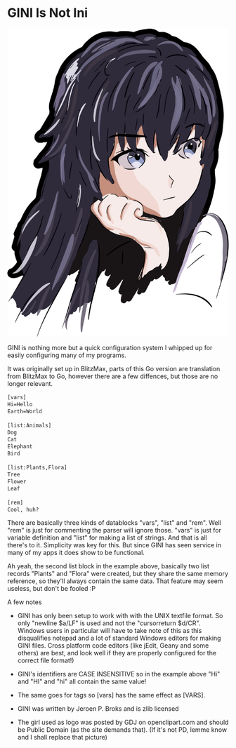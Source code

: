 # GINI Is Not Ini 

![](https://github.com/Tricky1975/trickyunits_go/blob/master/gini/Anime-Girl-Illustration.png?raw=true)

GINI is nothing more but a quick configuration system I whipped up for 
easily configuring many of my programs.

It was originally set up in BlitzMax, parts of this Go version are
translation from BlitzMax to Go, however there are a few diffences, 
but those are no longer relevant.


~~~
[vars]
Hi=Hello
Earth=World

[list:Animals]
Dog
Cat
Elephant
Bird

[list:Plants,Flora]
Tree
Flower
Leaf

[rem]
Cool, huh?
~~~


There are basically three kinds of datablocks "vars", "list" and "rem".
Well "rem" is just for commenting the parser will ignore those.
"vars" is just for variable definition and "list" for making a list of strings.
And that is all there's to it. Simplicity was key for this. But since GINI has seen service in many of my apps it does show to be functional.

Ah yeah, the second list block in the example above, basically two list records "Plants" and "Flora" were created, but they share the same memory reference, so they'll always contain the same data. That feature may seem useless, but don't be fooled :P

A few notes
- GINI has only been setup to work with with the UNIX textfile format. So only "newline $a/LF" is used and not the "cursorreturn $d/CR". Windows users in particular will have to take note of this as this disqualifies notepad and a lot of standard Windows editors for making GINI files. Cross platform code editors (like jEdit, Geany and some others) are best, and look well if they are properly configured for the correct file format!)
- GINI's identifiers are CASE INSENSITIVE so in the example above "Hi" and "HI" and "hi" all contain the same value! 
- The same goes for tags so \[vars\] has the same effect as \[VARS\].





- GINI was written by Jeroen P. Broks and is zlib licensed
- The girl used as logo was posted by GDJ on openclipart.com and should be Public Domain (as the site demands that). (If it's not PD, lemme know and I shall replace that picture)
